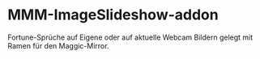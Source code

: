 # MMM-ImageSlideshow-addon
Fortune-Sprüche auf Eigene oder auf  aktuelle Webcam Bildern gelegt mit Ramen für den Maggic-Mirror.
